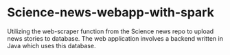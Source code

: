 # Science-news-webapp-with-spark
Utilizing the web-scraper function from the Science news repo to upload news stories to database. The web application involves a backend written in Java which uses this database.
